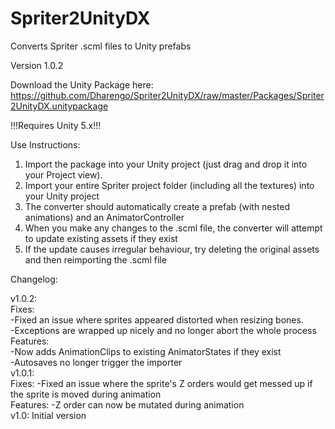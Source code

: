 # Spriter2UnityDX
Converts Spriter .scml files to Unity prefabs

Version 1.0.2

Download the Unity Package here: https://github.com/Dharengo/Spriter2UnityDX/raw/master/Packages/Spriter2UnityDX.unitypackage

!!!Requires Unity 5.x!!!

Use Instructions:

1) Import the package into your Unity project (just drag and drop it into your Project view).<br>
2) Import your entire Spriter project folder (including all the textures) into your Unity project<br>
3) The converter should automatically create a prefab (with nested animations) and an AnimatorController<br>
4) When you make any changes to the .scml file, the converter will attempt to update existing assets if they exist<br>
5) If the update causes irregular behaviour, try deleting the original assets and then reimporting the .scml file

Changelog:

v1.0.2:<br>
Fixes:<br>
-Fixed an issue where sprites appeared distorted when resizing bones.<br>
-Exceptions are wrapped up nicely and no longer abort the whole process<br>
Features:<br>
-Now adds AnimationClips to existing AnimatorStates if they exist<br>
-Autosaves no longer trigger the importer<br>
v1.0.1:<br>
Fixes: -Fixed an issue where the sprite's Z orders would get messed up if the sprite is moved during animation<br>
Features: -Z order can now be mutated during animation<br>
v1.0: Initial version
